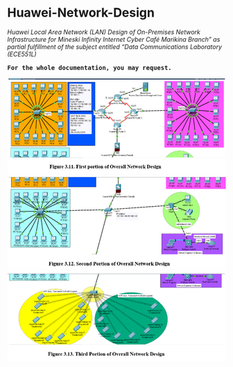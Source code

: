 # <b>Huawei-Network-Design</b>
<i>Huawei Local Area Network (LAN) Design of On-Premises Network Infrastructure for Mineski Infinity Internet Cyber Café Marikina Branch” as partial fulfillment of the subject entitled “Data Communications Laboratory (ECE551L)</i>

<b><tt>For the whole documentation, you may request.</tt></b>

![Cover Github](https://github.com/brianxfury/Huawei-Network-Design/blob/brianxfury-main-branch/Network%20Design%201.PNG)
![Cover Github](https://github.com/brianxfury/Huawei-Network-Design/blob/brianxfury-main-branch/Network%20Design%202.PNG)
![Cover Github](https://github.com/brianxfury/Huawei-Network-Design/blob/brianxfury-main-branch/Network%20Design%203.PNG)
